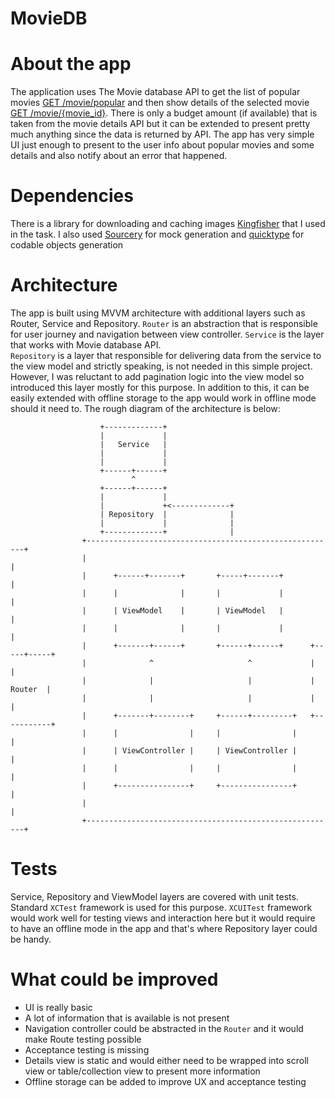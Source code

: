 # MovieDB
# About the app

The application uses The Movie database API to get the list of popular movies [GET /movie/popular](https://developers.themoviedb.org/3/movies/get-popular-movies) and then show details of the selected movie [GET
/movie/{movie_id}](https://developers.themoviedb.org/3/movies/get-movie-details). There is only a budget amount (if available) that is taken from the movie details API but it can be extended to present pretty much anything since the data is returned by API. The app has very simple UI just enough to present to the user info about popular movies and some details and also notify about an error that happened.

# Dependencies

There is a library for downloading and caching images [Kingfisher](https://github.com/onevcat/Kingfisher) that I used in the task. I also used [Sourcery](https://github.com/krzysztofzablocki/Sourcery) for mock generation and [quicktype](https://app.quicktype.io/) for codable objects generation

# Architecture

The app is built using MVVM architecture with additional layers such as Router, Service and Repository. 
`Router` is an abstraction that is responsible for user journey and navigation between view controller.
`Service` is the layer that works with Movie database API.  
`Repository` is a layer that responsible for delivering data from the service to the view model and strictly speaking, is not needed in this simple project. However, I was reluctant to add pagination logic into the view model so introduced this layer mostly for this purpose. In addition to this, it can be easily extended with offline storage to the app would work in offline mode should it need to.
The rough diagram of the architecture is below:

                        +-------------+
                        |             |
                        |   Service   |
                        |             |
                        |             |
                        +------+------+
                               ^
                        +------+------+
                        |             |
                        |             +<-------------+
                        | Repository  |              |
                        |             |              |
                        +-------------+              |
                    +--------------------------------------------------------+
                    |                                                        |
                    |      +------+-------+       +-----+-------+            |
                    |      |              |       |             |            |
                    |      | ViewModel    |       | ViewModel   |            |
                    |      |              |       |             |            |
                    |      +-------+------+       +------+------+      +-----+-----+
                    |              ^                     ^             |           |
                    |              |                     |             |   Router  |
                    |              |                     |             |           |
                    |      +-------+--------+     +------+---------+   +-----------+
                    |      |                |     |                |         |
                    |      | ViewController |     | ViewController |         |
                    |      |                |     |                |         |
                    |      +----------------+     +----------------+         |
                    |                                                        |
                    +--------------------------------------------------------+

# Tests

Service, Repository and ViewModel layers are covered with unit tests. Standard `XCTest` framework is used for this purpose. `XCUITest` framework would work well for testing views and interaction here but it would require to have an offline mode in the app and that's where Repository layer could be handy.

# What could be improved

- UI is really basic 
- A lot of information that is available is not present
- Navigation controller could be abstracted in the `Router` and it would make Route testing possible 
- Acceptance testing is missing
- Details view is static and would either need to be wrapped into scroll view or table/collection view to present more information
- Offline storage can be added to improve UX and acceptance testing